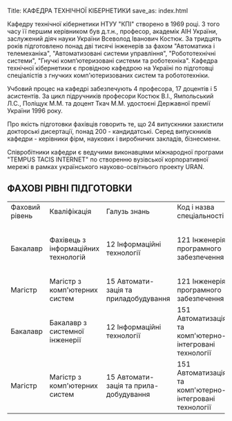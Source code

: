 Title: КАФЕДРА ТЕХНІЧНОЇ КІБЕРНЕТИКИ  save_as: index.html

Кафедру технічної кібернетики НТУУ "КПІ" створено в 1969 році. З того часу її першим керівником був д.т.н., професор, академік АІН України, заслужений діяч науки України Всеволод Іванович Костюк. За тридцять років підготовлено понад дві тисячі інженерів за фахом "Автоматика і телемеханіка", "Автоматизовані системи управління", "Робототехнічні системи", "Гнучкі комп‘ютеризовані системи та роботехніка". Кафедра технічної кібернетики є провідною кафедрою на Україні по підготовці спеціалістів з гнучких комп'ютеризованих систем та робототехніки.

Учбовий процес на кафедрі забезпечують 4 професора, 17 доцентів і 5 асистентів. За цикл підручників професори Костюк В.І., Ямпольський Л.С., Поліщук М.М. та доцент Ткач М.М. удостоєні Державної премії України 1996 року.

Про якість підготовки фахівців говорить те, що 24 випускники захистили докторські дисертації, понад 200 - кандидатські. Серед випускників кафедри - керівники фірм, наукових і виробничих закладів, бізнесмени.

Співробітники кафедри є ведучими виконавцями міжнародної програми "TEMPUS TACIS INTERNET" по створенню вузівської корпоративної мережі в рамках українського науково-освітнього проекту URAN.

## ФАХОВІ РІВНІ ПІДГОТОВКИ
|              |              |              |   |   |   |   |
|--------------|--------------|--------------|---|---|---|---|
|Фаховий рівень | Кваліфікація | Галузь знань | Код і назва спеціальності | Назва спеціалізації | Строки навчання | Форма навчання |
| Бакалавр | Фахівець з інформаційних технологій | 12 Інформаційні технології | 121 Інженерія програмного забезпечення | Програмне забезпечення інтелектуальних та робототехнічних систем | 4 роки | очна, заочна |
|Магістр|Магістр з комп'ютерних систем | 15 Автомати-зація та приладобудування | 121 Інженерія програмного забезпечення | Комп’ютеризовані та робототехнічні системи | 6 років | очна|
| Бакалавр | Бакалавр з системної інженерії | 12 Інформаційні технології | 151 Автоматизація та комп'ютерно-інтегровані технології |Програмне забезпечення інтелектуальних та робототехнічних систем | 4 роки | очна,заочна |
| Магістр| Магістр з комп'ютерних систем | 15 Автомати-зація та прила-добудування | 151 Автоматизація та комп'ютерно-інтегровані технології | Комп’ютеризовані та робототехнічні системи | 6 років | очна|
